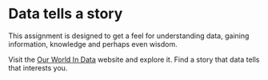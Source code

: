 # Data tells a story

This assignment is designed to get a feel for understanding data, gaining information, knowledge and perhaps even wisdom.

Visit the [Our World In Data](https://ourworldindata.org/) website and explore it. Find a story that data tells that interests you.
